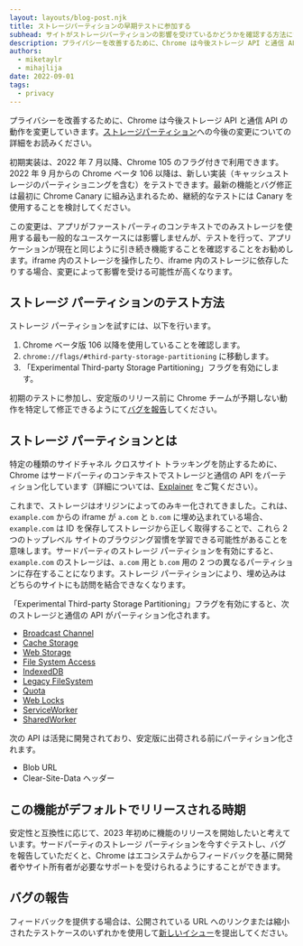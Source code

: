 ```yaml
---
layout: layouts/blog-post.njk
title: ストレージパーティションの早期テストに参加する
subhead: サイトがストレージパーティションの影響を受けているかどうかを確認する方法について。
description: プライバシーを改善するために、Chrome は今後ストレージ API と通信 API の動作を変更していきます。今後の変更と、サイトにストレージパーティションによる影響があるかどうかを確認する方法についての詳細をお読みください。
authors:
  - miketaylr
  - mihajlija
date: 2022-09-01
tags:
  - privacy
---
```


プライバシーを改善するために、Chrome は今後ストレージ API と通信 API の動作を変更していきます。[ストレージパーティション](/docs/privacy-sandbox/storage-partitioning/)への今後の変更についての詳細をお読みください。

初期実装は、2022 年 7 月以降、Chrome 105 のフラグ付きで利用できます。2022 年 9 月からの Chrome ベータ 106 以降は、新しい実装（キャッシュストレージのパーティショニングを含む）をテストできます。最新の機能とバグ修正は最初に Chrome Canary に組み込まれるため、継続的なテストには Canary を使用することを検討してください。

この変更は、アプリがファーストパーティのコンテキストでのみストレージを使用する最も一般的なユースケースには影響しませんが、テストを行って、アプリケーションが現在と同じように引き続き機能することを確認することをお勧めします。iframe 内のストレージを操作したり、iframe 内のストレージに依存したりする場合、変更によって影響を受ける可能性が高くなります。

## ストレージ パーティションのテスト方法

ストレージ パーティションを試すには、以下を行います。

1. Chrome ベータ版 106 以降を使用していることを確認します。
2. `chrome://flags/#third-party-storage-partitioning` に移動します。
3. 「Experimental Third-party Storage Partitioning」フラグを有効にします。

初期のテストに参加し、安定版のリリース前に Chrome チームが予期しない動作を特定して修正できるようにて[バグを報告](https://bugs.chromium.org/p/chromium/issues/entry?labels=StoragePartitioning-trial-bugs&components=Blink%3EStorage)してください。

## ストレージ パーティションとは

特定の種類のサイドチャネル クロスサイト トラッキングを防止するために、Chrome はサードパーティのコンテキストでストレージと通信の API をパーティション化しています（詳細については、[Explainer](https://github.com/wanderview/quota-storage-partitioning/blob/main/explainer.md#introduction) をご覧ください）。

これまで、ストレージはオリジンによってのみキー化されてきました。これは、`example.com` からの iframe が `a.com` と `b.com` に埋め込まれている場合、`example.com` は ID を保存してストレージから正しく取得することで、これら 2 つのトップレベル サイトのブラウジング習慣を学習できる可能性があることを意味します。サードパーティのストレージ パーティションを有効にすると、 `example.com` のストレージは、`a.com` 用と `b.com` 用の 2 つの異なるパーティションに存在することになります。ストレージ パーティションにより、埋め込みはどちらのサイトにも訪問を結合できなくなります。

「Experimental Third-party Storage Partitioning」フラグを有効にすると、次のストレージと通信の API がパーティション化されます。

- [Broadcast Channel](https://developer.mozilla.org/docs/Web/API/Broadcast_Channel_API)
- [Cache Storage](https://developer.mozilla.org/docs/Web/API/CacheStorage)
- [Web Storage](https://developer.mozilla.org/docs/Web/API/Web_Storage_API)
- [File System Access](https://developer.mozilla.org/docs/Web/API/File_System_Access_API)
- [IndexedDB](https://developer.mozilla.org/docs/Web/API/IndexedDB_API)
- [Legacy FileSystem](https://developer.mozilla.org/docs/Web/API/FileSystem)
- [Quota](https://developer.mozilla.org/docs/Web/API/StorageManager)
- [Web Locks](https://developer.mozilla.org/docs/Web/API/Web_Locks_API)
- [ServiceWorker](https://developer.mozilla.org/docs/Web/API/Service_Worker_API)
- [SharedWorker](https://developer.mozilla.org/docs/Web/API/SharedWorker)

次の API は活発に開発されており、安定版に出荷される前にパーティション化されます。

- Blob URL
- Clear-Site-Data ヘッダー

## この機能がデフォルトでリリースされる時期

安定性と互換性に応じて、2023 年初めに機能のリリースを開始したいと考えています。サードパーティのストレージ パーティションを今すぐテストし、バグを報告していただくと、Chrome はエコシステムからフィードバックを基に開発者やサイト所有者が必要なサポートを受けられるようにすることができます。

## バグの報告

フィードバックを提供する場合は、公開されている URL へのリンクまたは縮小されたテストケースのいずれかを使用して[新しいイシュー](https://bugs.chromium.org/p/chromium/issues/entry?labels=Proj-StoragePartitioningTrial&components=Blink%3EStorage)を提出してください。
